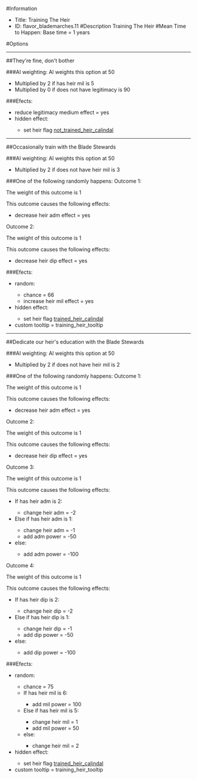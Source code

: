 #Information
 - Title: Training The Heir
 - ID: flavor_blademarches.11
#Description
Training The Heir
#Mean Time to Happen:
Base time = 1 years

#Options

___
##They're fine, don't bother

###AI weighting:
AI weights this option at 50
 - Multiplied by 2 if has heir mil is 5
 - Multiplied by 0 if does not have legitimacy is 90


###Efects:<ul><li>reduce legitimacy medium effect = yes</li><li>hidden effect:</li><ul><li>set heir flag [not_trained_heir_calindal](../flags/not_trained_heir_calindal.md)</li></ul></ul>

___
##Occasionally train with the Blade Stewards

###AI weighting:
AI weights this option at 50
 - Multiplied by 2 if does not have heir mil is 3


###One of the following randomly happens:
Outcome 1:

The weight of this outcome is 1

This outcome causes the following effects:<ul><li>decrease heir adm effect = yes</li></ul>
Outcome 2:

The weight of this outcome is 1

This outcome causes the following effects:<ul><li>decrease heir dip effect = yes</li></ul>

###Efects:<ul><li>random:</li><ul><li>chance = 66</li><li>increase heir mil effect = yes</li></ul><li>hidden effect:</li><ul><li>set heir flag [trained_heir_calindal](../flags/trained_heir_calindal.md)</li></ul><li>custom tooltip = training_heir_tooltip</li></ul>

___
##Dedicate our heir's education with the Blade Stewards

###AI weighting:
AI weights this option at 50
 - Multiplied by 2 if does not have heir mil is 2


###One of the following randomly happens:
Outcome 1:

The weight of this outcome is 1

This outcome causes the following effects:<ul><li>decrease heir adm effect = yes</li></ul>
Outcome 2:

The weight of this outcome is 1

This outcome causes the following effects:<ul><li>decrease heir dip effect = yes</li></ul>
Outcome 3:

The weight of this outcome is 1

This outcome causes the following effects:<ul><li>If has heir adm is 2:</li><ul><li>change heir adm = -2</li></ul><li>Else if has heir adm is 1:</li><ul><li>change heir adm = -1</li><li>add adm power = -50</li></ul><li>else:</li><ul><li>add adm power = -100</li></ul></ul>
Outcome 4:

The weight of this outcome is 1

This outcome causes the following effects:<ul><li>If has heir dip is 2:</li><ul><li>change heir dip = -2</li></ul><li>Else if has heir dip is 1:</li><ul><li>change heir dip = -1</li><li>add dip power = -50</li></ul><li>else:</li><ul><li>add dip power = -100</li></ul></ul>

###Efects:<ul><li>random:</li><ul><li>chance = 75</li><li>If has heir mil is 6:</li><ul><li>add mil power = 100</li></ul><li>Else if has heir mil is 5:</li><ul><li>change heir mil = 1</li><li>add mil power = 50</li></ul><li>else:</li><ul><li>change heir mil = 2</li></ul></ul><li>hidden effect:</li><ul><li>set heir flag [trained_heir_calindal](../flags/trained_heir_calindal.md)</li></ul><li>custom tooltip = training_heir_tooltip</li></ul>
